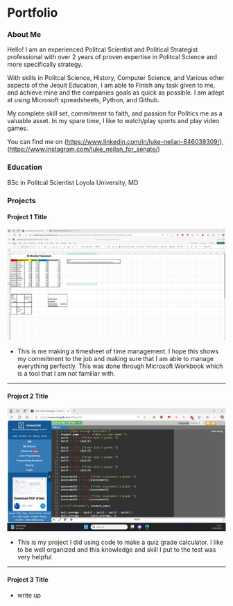 # Portfolio

### About Me 

Hello! I am an experienced Politcal Scientist and Political Strategist professional with over 2 years of proven expertise in Politcal Science and more specifically strategy. 

With skills in Politcal Science, History, Computer Science, and Various other aspects of the Jesuit Education, I am able to Finish any task given to me, and achieve mine and the companies goals as quick as possible. I am adept at using Microsoft spreadsheets, Python, and Github. 

My complete skill set, commitment to faith, and passion for Politics me as a valuable asset. In my spare time, I like to watch/play sports and play video games. 

You can find me on (https://www.linkedin.com/in/luke-neilan-846039309/), (https://www.instagram.com/luke_neilan_for_senate/) 

### Education 
BSc in Politcal Scientist
Loyola University, MD

### Projects

#### Project 1 Title
![My First Project](https://github.com/LukeN85/Portfolio/blob/main/Project%20one.png?raw=true)
- This is me making a timesheet of time management. I hope this shows my commitment to the job and making sure that I am able to manage everything perfectly. This was done through Microsoft Workbook which is a tool that I am not familiar with.

***
#### Project 2 Title
![My 2nd project](https://github.com/LukeN85/Portfolio/blob/main/Project%20two.png?raw=true)
 - This is my project I did using code to make a quiz grade calculator. I like to be well organized and this knowledge and skill I put to the test was very helpful

***
#### Project 3 Title
 []()
 - write up
